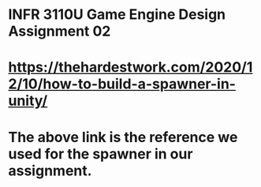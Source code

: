 # INFR 3110U Game Engine Design Assignment 02
 
# https://thehardestwork.com/2020/12/10/how-to-build-a-spawner-in-unity/
# The above link is the reference we used for the spawner in our assignment.